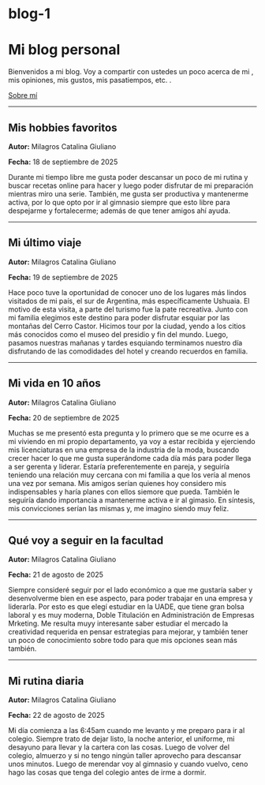 # blog-1
<!DOCTYPE html>
<html lang="es">
<head>
  <meta charset="UTF-8">
  <title>Mi blog personal</title>
</head>
<body>
  <h1>Mi blog personal</h1>
  <p>Bienvenidos a mi blog. Voy a compartir con ustedes un poco acerca de mi , mis opiniones, mis gustos, mis pasatiempos, etc.  .</p>
  <a href="about me">Sobre mí</a>
  <hr>
  <!-- Publicación 1 -->
  <h2>Mis hobbies favoritos</h2>
  <p><strong>Autor:</strong> Milagros Catalina Giuliano</p>
  <p><strong>Fecha:</strong> 18 de septiembre de 2025</p>
  <p>Durante mi tiempo libre me gusta poder descansar un poco de mi rutina y buscar recetas online para hacer y luego poder disfrutar de mi preparación mientras miro una serie. También, me gusta ser productiva y mantenerme activa, por lo que opto por ir al gimnasio siempre que esto libre para despejarme y fortalecerme; además de que tener amigos ahí ayuda.</p>

  <hr>
  <!-- Publicación 2 -->
  <h2>Mi último viaje</h2>
  <p><strong>Autor:</strong> Milagros Catalina Giuliano</p>
  <p><strong>Fecha:</strong> 19 de septiembre de 2025</p>
  <p>Hace poco tuve la oportunidad de conocer uno de los lugares más lindos visitados de mi país, el sur de Argentina, más específicamente Ushuaia. El motivo de esta visita, a parte del turismo fue la pate recreativa. Junto con mi familia elegimos este destino para poder disfrutar esquiar por las montañas del Cerro Castor. Hicimos tour por la ciudad, yendo a los citios más conocidos como el museo del presidio y fin del mundo. Luego, pasamos nuestras mañanas y tardes esquiando  terminamos nuestro día disfrutando de las comodidades del hotel y creando recuerdos en familia.</p>

  <hr>
  <!-- Publicación 3 -->
  <h2>Mi vida en 10 años</h2>
  <p><strong>Autor:</strong> Milagros Catalina Giuliano</p>
  <p><strong>Fecha:</strong> 20 de septiembre de 2025</p>
  <p>Muchas se me presentó esta pregunta y lo primero que se me ocurre es a mi viviendo en mi propio departamento, ya voy a estar recibida y ejerciendo mis licenciaturas en una empresa de la industria de la moda, buscando crecer  hacer lo que me gusta superándome cada día más para poder llega a ser gerenta y liderar. Estaría preferentemente en pareja, y seguiría teniendo una relación muy cercana con mi familia a que los vería al menos una vez por semana. Mis amigos serían quienes hoy considero mis indispensables y haría planes con ellos siemore que pueda. También le seguiría dando importancia a mantenerme activa e ir al gimasio. En síntesis, mis convicciones serían las mismas y, me imagino siendo muy feliz.</p>

  <hr>

  <!-- Publicación 4 -->
  <h2>Qué voy a seguir en la facultad</h2>
  <p><strong>Autor:</strong> Milagros Catalina Giuliano</p>
  <p><strong>Fecha:</strong> 21 de agosto de 2025</p>
  <p>Siempre consideré seguir por el lado económico a que me gustaría saber y desenvolverme bien en ese aspecto, para poder trabajar en una empresa y liderarla. Por esto es que elegí estudiar en la UADE, que tiene gran bolsa laboral y es muy moderna, Doble Titulación en Administración de Empresas  Mrketing. Me resulta muyy interesante saber estudiar el mercado  la creatividad requerida en pensar estrategias para mejorar, y también tener un poco de conocimiento sobre todo para que mis opciones sean más también.</p>

  <hr>

  <!-- Publicación 5 -->
  <h2>Mi rutina diaria</h2>
  <p><strong>Autor:</strong> Milagros Catalina Giuliano</p>
  <p><strong>Fecha:</strong> 22 de agosto de 2025</p>
  <p>Mi día comienza a las 6:45am cuando me levanto y me preparo para ir al colegio. Siempre trato de dejar listo, la noche anterior, el uniforme, mi desayuno para llevar y la cartera con las cosas. Luego de volver del colegio, almuerzo y si no tengo ningún taller aprovecho para descansar unos minutos. Luego de merendar voy al gimnasio y cuando vuelvo, ceno  hago las cosas que tenga del colegio antes de irme a dormir.</p>

</body>
</html>
